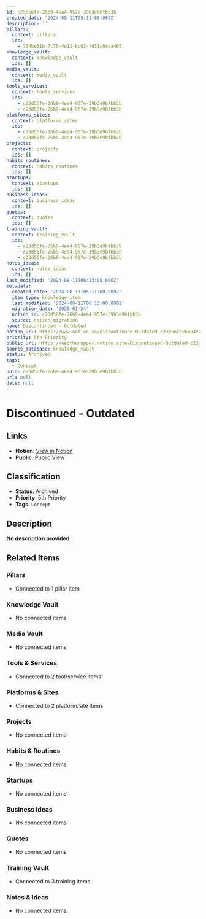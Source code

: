 ```yaml
---
id: c23d56fe-26b9-4ea4-957e-39b3e9bfbb3b
created_date: '2024-08-11T05:11:00.000Z'
description: ''
pillars:
  context: pillars
  ids: 
    - 764be31b-7c78-4e11-bc03-fd31c8eca465
knowledge_vault:
  context: knowledge_vault
  ids: []
media_vault:
  context: media_vault
  ids: []
tools_services:
  context: tools_services
  ids:
    - c23d56fe-26b9-4ea4-957e-39b3e9bfbb3b
    - c23d56fe-26b9-4ea4-957e-39b3e9bfbb3b
platforms_sites:
  context: platforms_sites
  ids:
    - c23d56fe-26b9-4ea4-957e-39b3e9bfbb3b
    - c23d56fe-26b9-4ea4-957e-39b3e9bfbb3b
projects:
  context: projects
  ids: []
habits_routines:
  context: habits_routines
  ids: []
startups:
  context: startups
  ids: []
business_ideas:
  context: business_ideas
  ids: []
quotes:
  context: quotes
  ids: []
training_vault:
  context: training_vault
  ids:
    - c23d56fe-26b9-4ea4-957e-39b3e9bfbb3b
    - c23d56fe-26b9-4ea4-957e-39b3e9bfbb3b
    - c23d56fe-26b9-4ea4-957e-39b3e9bfbb3b
notes_ideas:
  context: notes_ideas
  ids: []
last_modified: '2024-08-11T06:13:00.000Z'
metadata:
  created_date: '2024-08-11T05:11:00.000Z'
  item_type: knowledge_item
  last_modified: '2024-08-11T06:13:00.000Z'
  migration_date: '2025-01-24'
  notion_id: c23d56fe-26b9-4ea4-957e-39b3e9bfbb3b
  source: notion_migration
name: Discontinued - Outdated
notion_url: https://www.notion.so/Discontinued-Outdated-c23d56fe26b94ea4957e39b3e9bfbb3b
priority: 5th Priority
public_url: https://neotherapper.notion.site/Discontinued-Outdated-c23d56fe26b94ea4957e39b3e9bfbb3b
source_database: knowledge_vault
status: Archived
tags: 
  - Concept
uuid: c23d56fe-26b9-4ea4-957e-39b3e9bfbb3b
url: null
date: null
---
```


# Discontinued - Outdated

## Links
- **Notion**: [View in Notion](https://www.notion.so/Discontinued-Outdated-c23d56fe26b94ea4957e39b3e9bfbb3b)
- **Public**: [Public View](https://neotherapper.notion.site/Discontinued-Outdated-c23d56fe26b94ea4957e39b3e9bfbb3b)

## Classification
- **Status**: Archived
- **Priority**: 5th Priority
- **Tags**: `Concept`

## Description
**No description provided**

## Related Items

### Pillars
- Connected to 1 pillar item

### Knowledge Vault
- No connected items

### Media Vault
- No connected items

### Tools & Services
- Connected to 2 tool/service items

### Platforms & Sites
- Connected to 2 platform/site items

### Projects
- No connected items

### Habits & Routines
- No connected items

### Startups
- No connected items

### Business Ideas
- No connected items

### Quotes
- No connected items

### Training Vault
- Connected to 3 training items

### Notes & Ideas
- No connected items